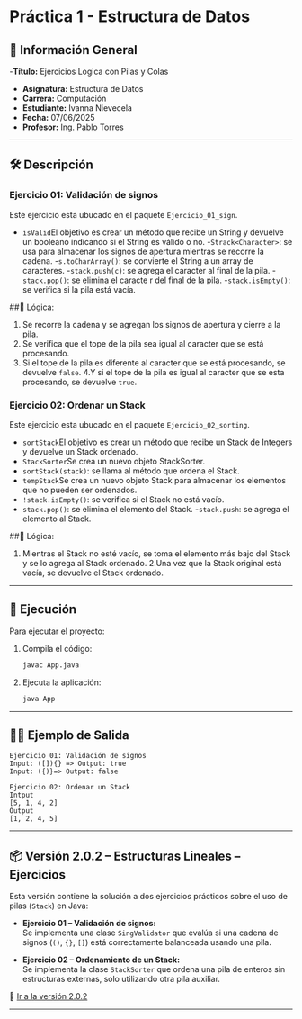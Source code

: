 # Práctica 1 - Estructura de Datos

## 📌 Información General

-**Título:** Ejercicios Logica con Pilas y Colas
- **Asignatura:** Estructura de Datos
- **Carrera:** Computación
- **Estudiante:** Ivanna Nievecela
- **Fecha:** 07/06/2025
- **Profesor:** Ing. Pablo Torres

---

## 🛠️ Descripción 
### Ejercicio 01: Validación de signos
Este ejercicio esta ubucado en el paquete `Ejercicio_01_sign`.

- `isValid`El objetivo es crear un método que recibe un String y devuelve un booleano indicando si el String es válido o no.
-`Strack<Character>`: se usa para almacenar los signos de apertura mientras se recorre la cadena.
-`s.toCharArray()`: se convierte el String a un array de caracteres.
-`stack.push(c)`: se agrega el caracter al final de la pila.
-`stack.pop()`: se elimina el caracte   r del final de la pila.
-`stack.isEmpty()`: se verifica si la pila está vacía.

##🔄 Lógica:
1. Se recorre la cadena y se agregan los signos de apertura y cierre a la pila.
2. Se verifica que el tope de la pila sea igual al caracter que se está procesando.
3. Si el tope de la pila es diferente al caracter que se está procesando, se devuelve `false`.
4.Y si el tope de la pila es igual al caracter que se esta procesando, se devuelve `true`.

### Ejercicio 02: Ordenar un Stack
Este ejercicio esta ubucado en el paquete `Ejercicio_02_sorting`.

- `sortStack`El objetivo es crear un método que recibe un Stack de Integers y devuelve un Stack ordenado.
- `StackSorter`Se crea un nuevo objeto StackSorter.
- `sortStack(stack)`: se llama al método que ordena el Stack.
- `tempStack`Se crea un nuevo objeto Stack para almacenar los elementos que no pueden ser ordenados.
- `!stack.isEmpty()`: se verifica si el Stack no está vacío.
- `stack.pop()`: se elimina el elemento del Stack.
-`stack.push`: se agrega el elemento al Stack.

##🔄 Lógica:
1. Mientras el Stack no esté vacío, se toma el elemento más bajo del Stack y se lo agrega al Stack ordenado.
2.Una vez que la Stack original está vacía, se devuelve el Stack ordenado.

---

## 🚀 Ejecución

Para ejecutar el proyecto:

1. Compila el código:
    ```bash
    javac App.java
    ```
2. Ejecuta la aplicación:
    ```bash
    java App
    ```

---

## 🧑‍💻 Ejemplo de Salida
```plaintext
Ejercicio 01: Validación de signos
Input: ([]){} => Output: true
Input: ({)}=> Output: false

Ejercicio 02: Ordenar un Stack
Intput
[5, 1, 4, 2]
Output
[1, 2, 4, 5]

```	

---

## 📦 Versión 2.0.2 – Estructuras Lineales – Ejercicios

Esta versión contiene la solución a dos ejercicios prácticos sobre el uso de pilas (`Stack`) en Java:

- **Ejercicio 01 – Validación de signos:**  
  Se implementa una clase `SingValidator` que evalúa si una cadena de signos (`()`, `{}`, `[]`) está correctamente balanceada usando una pila.

- **Ejercicio 02 – Ordenamiento de un Stack:**  
  Se implementa la clase `StackSorter` que ordena una pila de enteros sin estructuras externas, solo utilizando otra pila auxiliar.

🔗 [Ir a la versión 2.0.2](http://github.com/Ale-bo/icc-est-u2-LogicaConPilasYColas/releases/tag/v2.0.2)

---
